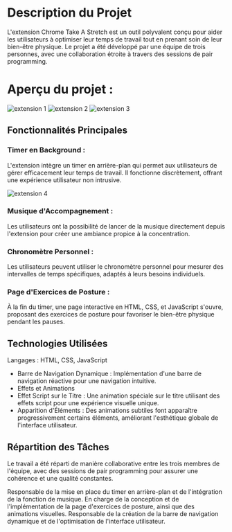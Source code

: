 # Description du Projet
L'extension Chrome Take A Stretch est un outil polyvalent conçu pour aider les utilisateurs à optimiser leur temps de travail tout en prenant soin de leur bien-être physique. Le projet a été développé par une équipe de trois personnes, avec une collaboration étroite à travers des sessions de pair programming.

# Aperçu du projet : 
![extension 1 ](https://github.com/Aisseta/Extension-Take-a-Stretch/assets/85037165/6de70ba1-8a15-4ea5-a8b8-40843afed908)
![extension 2](https://github.com/Aisseta/Extension-Take-a-Stretch/assets/85037165/ec0e3bf6-5371-42cd-8ed9-568c8797c8ac)
![extension 3](https://github.com/Aisseta/Extension-Take-a-Stretch/assets/85037165/ba1d3069-b72b-46dc-858a-8a6e2fefe741)

## Fonctionnalités Principales
### Timer en Background : 
L'extension intègre un timer en arrière-plan qui permet aux utilisateurs de gérer efficacement leur temps de travail. Il fonctionne discrètement, offrant une expérience utilisateur non intrusive.

![extension 4](https://github.com/Aisseta/Extension-Take-a-Stretch/assets/85037165/6f21c40d-6d81-44e1-b9e6-b8fa5e4c4a9a)


### Musique d'Accompagnement : 
Les utilisateurs ont la possibilité de lancer de la musique directement depuis l'extension pour créer une ambiance propice à la concentration.

### Chronomètre Personnel : 
Les utilisateurs peuvent utiliser le chronomètre personnel pour mesurer des intervalles de temps spécifiques, adaptés à leurs besoins individuels.

### Page d'Exercices de Posture : 
À la fin du timer, une page interactive en HTML, CSS, et JavaScript s'ouvre, proposant des exercices de posture pour favoriser le bien-être physique pendant les pauses.

## Technologies Utilisées
Langages : HTML, CSS, JavaScript
- Barre de Navigation Dynamique : Implémentation d'une barre de navigation réactive pour une navigation intuitive.
- Effets et Animations
- Effet Script sur le Titre : Une animation spéciale sur le titre utilisant des effets script pour une expérience visuelle unique.
- Apparition d'Éléments : Des animations subtiles font apparaître progressivement certains éléments, améliorant l'esthétique globale de l'interface utilisateur.

## Répartition des Tâches
Le travail a été réparti de manière collaborative entre les trois membres de l'équipe, avec des sessions de pair programming pour assurer une cohérence et une qualité constantes.

Responsable de la mise en place du timer en arrière-plan et de l'intégration de la fonction de musique.
En charge de la conception et de l'implémentation de la page d'exercices de posture, ainsi que des animations visuelles.
Responsable de la création de la barre de navigation dynamique et de l'optimisation de l'interface utilisateur.





